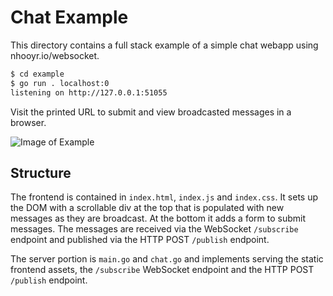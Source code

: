 # Chat Example

This directory contains a full stack example of a simple chat webapp using nhooyr.io/websocket.

```bash
$ cd example
$ go run . localhost:0
listening on http://127.0.0.1:51055
```

Visit the printed URL to submit and view broadcasted messages in a browser.

![Image of Example](https://i.imgur.com/iSdpZFT.png)

## Structure

The frontend is contained in `index.html`, `index.js` and `index.css`. It sets up the
DOM with a scrollable div at the top that is populated with new messages as they are broadcast.
At the bottom it adds a form to submit messages.
The messages are received via the WebSocket `/subscribe` endpoint and published via
the HTTP POST `/publish` endpoint.

The server portion is `main.go` and `chat.go` and implements serving the static frontend
assets, the `/subscribe` WebSocket endpoint and the HTTP POST `/publish` endpoint.

